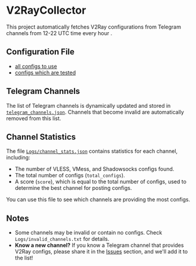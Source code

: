 # V2RayCollector

This project automatically fetches V2Ray configurations from Telegram channels from 12-22 UTC time every hour .



## Configuration File
- [all configs to use](https://skillfulelectro.github.io/V2RayCollector/Config/all_configs.txt)
- [configs which are tested](https://skillfulelectro.github.io/V2RayCollector/Config/tested_configs.txt)

## Telegram Channels

The list of Telegram channels is dynamically updated and stored in [`telegram_channels.json`](telegram_channels.json). Channels that become invalid are automatically removed from this list.

## Channel Statistics

The file [`Logs/channel_stats.json`](Logs/channel_stats.json) contains statistics for each channel, including:
- The number of VLESS, VMess, and Shadowsocks configs found.
- The total number of configs (`total_configs`).
- A score (`score`), which is equal to the total number of configs, used to determine the best channel for posting configs.

You can use this file to see which channels are providing the most configs.

## Notes

- Some channels may be invalid or contain no configs. Check `Logs/invalid_channels.txt` for details.
- **Know a new channel?** If you know a Telegram channel that provides V2Ray configs, please share it in the [Issues](https://github.com/SkillfulElectro/V2RayCollector/issues) section, and we'll add it to the list!
